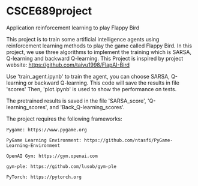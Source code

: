 # CSCE689project
Application reinforcement learning to play Flappy Bird

This project is to train some artificial intelligence agents using reinforcement learning methods to play the game called Flappy Bird.
In this project, we use three algorithms to implement the training which is SARSA, Q-learning and backward Q-learning.
This Project is inspired by project website: https://github.com/taivu1998/FlapAI-Bird

Use 'train_agent.ipynb' to train the agent, you can choose SARSA, Q-learning or backward Q-learning. This code will save the results in file 'scores'
Then, 'plot.ipynb' is used to show the performance on tests. 

The pretrained results is saved in the file 'SARSA_score', 'Q-learning_scores', and 'Back_Q-learning_scores'.


The project requires the following frameworks:

    Pygame: https://www.pygame.org
    
    PyGame Learning Environment: https://github.com/ntasfi/PyGame-Learning-Environment
    
    OpenAI Gym: https://gym.openai.com
    
    gym-ple: https://github.com/lusob/gym-ple
    
    PyTorch: https://pytorch.org
    
